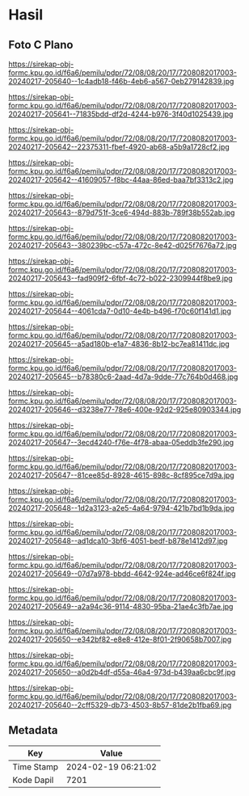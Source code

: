 # Hasil

## Foto C Plano

https://sirekap-obj-formc.kpu.go.id/f6a6/pemilu/pdpr/72/08/08/20/17/7208082017003-20240217-205640--1c4adb18-f46b-4eb6-a567-0eb279142839.jpg

https://sirekap-obj-formc.kpu.go.id/f6a6/pemilu/pdpr/72/08/08/20/17/7208082017003-20240217-205641--71835bdd-df2d-4244-b976-3f40d1025439.jpg

https://sirekap-obj-formc.kpu.go.id/f6a6/pemilu/pdpr/72/08/08/20/17/7208082017003-20240217-205642--22375311-fbef-4920-ab68-a5b9a1728cf2.jpg

https://sirekap-obj-formc.kpu.go.id/f6a6/pemilu/pdpr/72/08/08/20/17/7208082017003-20240217-205642--41609057-f8bc-44aa-86ed-baa7bf3313c2.jpg

https://sirekap-obj-formc.kpu.go.id/f6a6/pemilu/pdpr/72/08/08/20/17/7208082017003-20240217-205643--879d751f-3ce6-494d-883b-789f38b552ab.jpg

https://sirekap-obj-formc.kpu.go.id/f6a6/pemilu/pdpr/72/08/08/20/17/7208082017003-20240217-205643--380239bc-c57a-472c-8e42-d025f7676a72.jpg

https://sirekap-obj-formc.kpu.go.id/f6a6/pemilu/pdpr/72/08/08/20/17/7208082017003-20240217-205643--fad909f2-6fbf-4c72-b022-2309944f8be9.jpg

https://sirekap-obj-formc.kpu.go.id/f6a6/pemilu/pdpr/72/08/08/20/17/7208082017003-20240217-205644--4061cda7-0d10-4e4b-b496-f70c60f141d1.jpg

https://sirekap-obj-formc.kpu.go.id/f6a6/pemilu/pdpr/72/08/08/20/17/7208082017003-20240217-205645--a5ad180b-e1a7-4836-8b12-bc7ea81411dc.jpg

https://sirekap-obj-formc.kpu.go.id/f6a6/pemilu/pdpr/72/08/08/20/17/7208082017003-20240217-205645--b78380c6-2aad-4d7a-9dde-77c764b0d468.jpg

https://sirekap-obj-formc.kpu.go.id/f6a6/pemilu/pdpr/72/08/08/20/17/7208082017003-20240217-205646--d3238e77-78e6-400e-92d2-925e80903344.jpg

https://sirekap-obj-formc.kpu.go.id/f6a6/pemilu/pdpr/72/08/08/20/17/7208082017003-20240217-205647--3ecd4240-f76e-4f78-abaa-05eddb3fe290.jpg

https://sirekap-obj-formc.kpu.go.id/f6a6/pemilu/pdpr/72/08/08/20/17/7208082017003-20240217-205647--81cee85d-8928-4615-898c-8cf895ce7d9a.jpg

https://sirekap-obj-formc.kpu.go.id/f6a6/pemilu/pdpr/72/08/08/20/17/7208082017003-20240217-205648--1d2a3123-a2e5-4a64-9794-421b7bd1b9da.jpg

https://sirekap-obj-formc.kpu.go.id/f6a6/pemilu/pdpr/72/08/08/20/17/7208082017003-20240217-205648--ad1dca10-3bf6-4051-bedf-b878e1412d97.jpg

https://sirekap-obj-formc.kpu.go.id/f6a6/pemilu/pdpr/72/08/08/20/17/7208082017003-20240217-205649--07d7a978-bbdd-4642-924e-ad46ce6f824f.jpg

https://sirekap-obj-formc.kpu.go.id/f6a6/pemilu/pdpr/72/08/08/20/17/7208082017003-20240217-205649--a2a94c36-9114-4830-95ba-21ae4c3fb7ae.jpg

https://sirekap-obj-formc.kpu.go.id/f6a6/pemilu/pdpr/72/08/08/20/17/7208082017003-20240217-205650--e342bf82-e8e8-412e-8f01-2f90658b7007.jpg

https://sirekap-obj-formc.kpu.go.id/f6a6/pemilu/pdpr/72/08/08/20/17/7208082017003-20240217-205650--a0d2b4df-d55a-46a4-973d-b439aa6cbc9f.jpg

https://sirekap-obj-formc.kpu.go.id/f6a6/pemilu/pdpr/72/08/08/20/17/7208082017003-20240217-205640--2cff5329-db73-4503-8b57-81de2b1fba69.jpg


## Metadata

| Key        | Value               |
| ---------- | ------------------- |
| Time Stamp | 2024-02-19 06:21:02 |
| Kode Dapil | 7201                |



